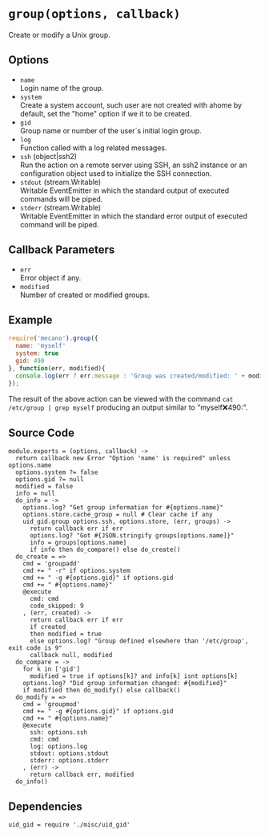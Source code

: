 
# `group(options, callback)`

Create or modify a Unix group.

## Options

*   `name`   
    Login name of the group.   
*   `system`   
    Create a system account, such user are not created with ahome by default,
    set the "home" option if we it to be created.   
*   `gid`   
    Group name or number of the user´s initial login group.   
*   `log`   
    Function called with a log related messages.   
*   `ssh` (object|ssh2)   
    Run the action on a remote server using SSH, an ssh2 instance or an
    configuration object used to initialize the SSH connection.   
*   `stdout` (stream.Writable)   
    Writable EventEmitter in which the standard output of executed commands will
    be piped.   
*   `stderr` (stream.Writable)   
    Writable EventEmitter in which the standard error output of executed command
    will be piped.   

## Callback Parameters

*   `err`   
    Error object if any.   
*   `modified`   
    Number of created or modified groups.   

## Example

```js
require('mecano').group({
  name: 'myself'
  system: true
  gid: 490
}, function(err, modified){
  console.log(err ? err.message : 'Group was created/modified: ' + modified);
});
```

The result of the above action can be viewed with the command
`cat /etc/group | grep myself` producing an output similar to
"myself:x:490:".

## Source Code

    module.exports = (options, callback) ->
      return callback new Error "Option 'name' is required" unless options.name
      options.system ?= false
      options.gid ?= null
      modified = false
      info = null
      do_info = ->
        options.log? "Get group information for #{options.name}"
        options.store.cache_group = null # Clear cache if any
        uid_gid.group options.ssh, options.store, (err, groups) ->
          return callback err if err
          options.log? "Got #{JSON.stringify groups[options.name]}"
          info = groups[options.name]
          if info then do_compare() else do_create()
      do_create = =>
        cmd = 'groupadd'
        cmd += " -r" if options.system
        cmd += " -g #{options.gid}" if options.gid
        cmd += " #{options.name}"
        @execute
          cmd: cmd
          code_skipped: 9
        , (err, created) ->
          return callback err if err
          if created
          then modified = true
          else options.log? "Group defined elsewhere than '/etc/group', exit code is 9"
          callback null, modified
      do_compare = ->
        for k in ['gid']
          modified = true if options[k]? and info[k] isnt options[k]
        options.log? "Did group information changed: #{modified}"
        if modified then do_modify() else callback()
      do_modify = =>
        cmd = 'groupmod'
        cmd += " -g #{options.gid}" if options.gid
        cmd += " #{options.name}"
        @execute
          ssh: options.ssh
          cmd: cmd
          log: options.log
          stdout: options.stdout
          stderr: options.stderr
        , (err) ->
          return callback err, modified
      do_info()

## Dependencies

    uid_gid = require './misc/uid_gid'








